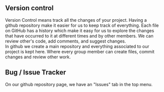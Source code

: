 ## Version control
Version Control means track all the changes of your project. Having a github repository make it easier for us to keep track of everything. Each file on GitHub has a history which make it easy for us to explore the changes that have occurred to it at different times and by other members. We can review other's code, add comments, and suggest changes. <br>
In github we create a main repository and everything associated to our project is kept here. Where every group member can create files, commit changes and review other work. 
<br>
## Bug / Issue Tracker
On our github repository page, we have an "Issues" tab in the top menu. 

